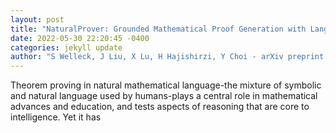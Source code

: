 ```yaml
--- 
layout: post 
title: "NaturalProver: Grounded Mathematical Proof Generation with Language Models" 
date: 2022-05-30 22:20:45 -0400 
categories: jekyll update 
author: "S Welleck, J Liu, X Lu, H Hajishirzi, Y Choi - arXiv preprint arXiv:2205.12910, 2022" 
--- 
```

Theorem proving in natural mathematical language-the mixture of symbolic and natural language used by humans-plays a central role in mathematical advances and education, and tests aspects of reasoning that are core to intelligence. Yet it has